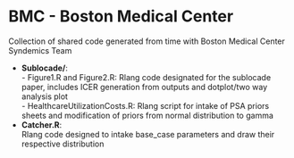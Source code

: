 # BMC - Boston Medical Center
Collection of shared code generated from time with Boston Medical Center Syndemics Team
<ul>
  <li> <strong>Sublocade/</strong>: <br>
      - Figure1.R and Figure2.R: Rlang code designated for the sublocade paper, includes ICER generation from outputs and dotplot/two way analysis plot <br>
      - HealthcareUtilizationCosts.R: Rlang script for intake of PSA priors sheets and modification of priors from normal distribution to gamma</li>
  <li> <strong>Catcher.R</strong>:<br>
    Rlang code designed to intake base_case parameters and draw their respective distribution
</ul>
